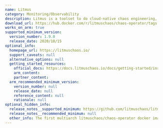 ```yaml
---
name: Litmus
category: Monitoring/Observability
description: Litmus is a toolset to do cloud-native chaos engineering, and provides tools to orchestrate chaos on Kubernetes to help SREs find weaknesses in their deployments.
download_url: https://hub.docker.com/r/litmuschaos/chaos-operator/tags
works_on_arm: true
supported_minimum_version:
  version_number: 1.9.0
  release_date: 2020/10/15
optional_info:
  homepage_url: https://litmuschaos.io/
  support_caveats: null
  alternative_options: null
  getting_started_resources:
    official_docs: https://docs.litmuschaos.io/docs/getting-started/installation#install-litmus-using-kubectl
    arm_content:
    partner_content:
  arm_recommended_minimum_version:
    version_number: null
    release_date: null
    reference_content: null
    rationale: null
optional_hidden_info:
  release_notes__supported_minimum: https://github.com/litmuschaos/litmus/releases/tag/1.9.0
  release_notes__recommended_minimum: null
  other_info: The first multiarch litmuschaos/chaos-operator docker image wih ARM64 manifest is released in v1.9.0 with the tag multiarch-1.9.0, which can be used during litmus installation (v1.9.0) via kubectl. Kindly refer [here](https://hub.docker.com/layers/litmuschaos/chaos-operator/multiarch-1.9.0/images/sha256-f029282dcdf38dbe17550f83e7775e3849747c4946f554875ad36e9dd9b4fc9b?context=explore).
---
```


